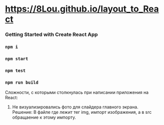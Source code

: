 # https://8Lou.github.io/layout_to_React

### Getting Started with Create React App

### `npm i`
### `npm start`
### `npm test`
### `npm run build`

Сложности, с которыми столкнулась при написании приложения на React:
1. Не визуализировались фото для слайдера главного экрана.
Решение: 
В файле где лежит тег img, импорт изображения, а в src обращаение к этому импорту.
